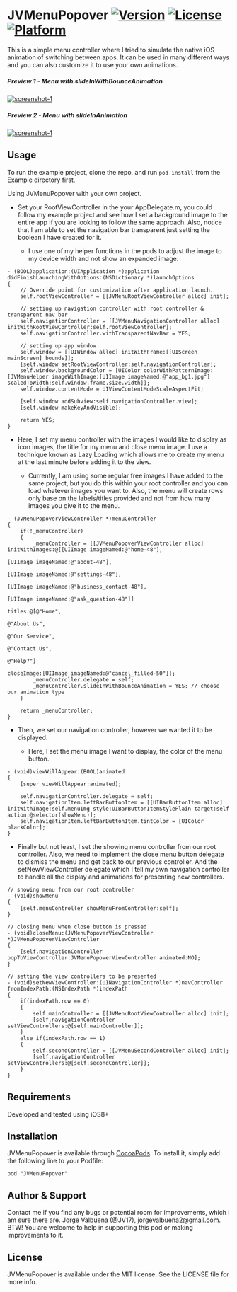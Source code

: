 # JVMenuPopover [![Version](https://img.shields.io/cocoapods/v/JVMenuPopover.svg?style=flat)](http://cocoadocs.org/docsets/JVMenuPopover) [![License](https://img.shields.io/cocoapods/l/JVMenuPopover.svg?style=flat)](http://cocoadocs.org/docsets/JVMenuPopover) [![Platform](https://img.shields.io/cocoapods/p/JVMenuPopover.svg?style=flat)](http://cocoadocs.org/docsets/JVMenuPopover)

This is a simple menu controller where I tried to simulate the native iOS animation of switching between apps. It can be used in many different ways and you can also customize it to use your own animations.

##### Preview 1 - Menu with slideInWithBounceAnimation

<a href="http://www.youtube.com/watch?feature=player_embedded&v=ySgPzJJSCAg?autoplay=1" target="_blank">![screenshot-1](Previews/jvmenu.preview1.gif)</a>

##### Preview 2 - Menu with slideInAnimation

<a href="http://www.youtube.com/watch?feature=player_embedded&v=2MG6kVMMuTo?autoplay=1" target="_blank">![screenshot-1](Previews/jvmenu.preview2.gif)</a>

## Usage

To run the example project, clone the repo, and run `pod install` from the Example directory first.

Using JVMenuPopover with your own project.

* Set your RootViewController in the your AppDelegate.m, you could follow my example project and see how I set a background image to the entire app if you are looking to follow the same approach. Also, notice that I am able to set the navigation bar transparent just setting the boolean I have created for it. 
    
    * I use one of my helper functions in the pods to adjust the image to my device width and not show an expanded image.
    
```objc 
- (BOOL)application:(UIApplication *)application didFinishLaunchingWithOptions:(NSDictionary *)launchOptions
{
    // Override point for customization after application launch.
    self.rootViewController = [[JVMenuRootViewController alloc] init];

    // setting up navigation controller with root controller & transparent nav bar
    self.navigationController = [[JVMenuNavigationController alloc] initWithRootViewController:self.rootViewController];
    self.navigationController.withTransparentNavBar = YES;

    // setting up app window
    self.window = [[UIWindow alloc] initWithFrame:[[UIScreen mainScreen] bounds]];
    [self.window setRootViewController:self.navigationController];
    self.window.backgroundColor = [UIColor colorWithPatternImage:[JVMenuHelper imageWithImage:[UIImage imageNamed:@"app_bg1.jpg"] scaledToWidth:self.window.frame.size.width]];
    self.window.contentMode = UIViewContentModeScaleAspectFit;

    [self.window addSubview:self.navigationController.view];
    [self.window makeKeyAndVisible];

    return YES;
}
```

* Here, I set my menu controller with the images I would like to display as icon images, the title for my menu and close menu image. I use a technique known as Lazy Loading which allows me to create my menu at the last minute before adding it to the view. 
    
    * Currently, I am using some regular free images I have added to the same project, but you do this within your root controller and you can load whatever images you want to. Also, the menu will create rows only base on the labels/titles provided and not from how many images you give it to the menu.

```objc
- (JVMenuPopoverViewController *)menuController
{
    if(!_menuController)
    {
        _menuController = [[JVMenuPopoverViewController alloc] initWithImages:@[[UIImage imageNamed:@"home-48"],
                                                                                [UIImage imageNamed:@"about-48"],
                                                                                [UIImage imageNamed:@"settings-48"],
                                                                                [UIImage imageNamed:@"business_contact-48"],
                                                                                [UIImage imageNamed:@"ask_question-48"]]
                                                                        titles:@[@"Home",
                                                                                 @"About Us",
                                                                                 @"Our Service",
                                                                                 @"Contact Us",
                                                                                 @"Help?"]
                                                                    closeImage:[UIImage imageNamed:@"cancel_filled-50"]];
        _menuController.delegate = self;
        _menuController.slideInWithBounceAnimation = YES; // choose our animation type
    }

    return _menuController;
}
```

* Then, we set our navigation controller, however we wanted it to be displayed.
    
    * Here, I set the menu image I want to display, the color of the menu button.

```objc
- (void)viewWillAppear:(BOOL)animated
{
    [super viewWillAppear:animated];

    self.navigationController.delegate = self;
    self.navigationItem.leftBarButtonItem = [[UIBarButtonItem alloc] initWithImage:self.menuImg style:UIBarButtonItemStylePlain target:self action:@selector(showMenu)];
    self.navigationItem.leftBarButtonItem.tintColor = [UIColor blackColor];
}
```

* Finally but not least, I set the showing menu controller from our root controller. Also, we need to implement the close menu button delegate to dismiss the menu and get back to our previous controller. And the setNewViewController delegate which I tell my own navigation controller to handle all the display and animations for presenting new controllers.

```objc
// showing menu from our root controller
- (void)showMenu
{
    [self.menuController showMenuFromController:self];
}

// closing menu when close button is pressed
- (void)closeMenu:(JVMenuPopoverViewController *)JVMenuPopoverViewController
{
    [self.navigationController popToViewController:JVMenuPopoverViewController animated:NO];
}

// setting the view controllers to be presented
- (void)setNewViewController:(UINavigationController *)navController fromIndexPath:(NSIndexPath *)indexPath
{
    if(indexPath.row == 0)
    {
        self.mainController = [[JVMenuRootViewController alloc] init];
        [self.navigationController setViewControllers:@[self.mainController]];
    }
    else if(indexPath.row == 1)
    {
        self.secondController = [[JVMenuSecondController alloc] init];
        [self.navigationController setViewControllers:@[self.secondController]];
    }
}
```

## Requirements

Developed and tested using iOS8+

## Installation

JVMenuPopover is available through [CocoaPods](http://cocoapods.org). To install
it, simply add the following line to your Podfile:

    pod "JVMenuPopover"

## Author & Support

Contact me if you find any bugs or potential room for improvements, which I am sure there are. Jorge Valbuena (@JV17), jorgevalbuena2@gmail.com. BTW! You are welcome to help in supporting this pod or making improvements to it.

## License

JVMenuPopover is available under the MIT license. See the LICENSE file for more info.

